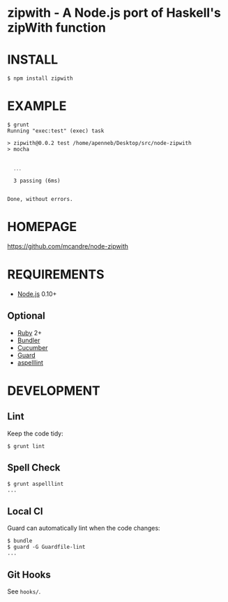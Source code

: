 # zipwith - A Node.js port of Haskell's zipWith function

# INSTALL

    $ npm install zipwith

# EXAMPLE

    $ grunt
    Running "exec:test" (exec) task
    
    > zipwith@0.0.2 test /home/apenneb/Desktop/src/node-zipwith
    > mocha
    
    
      ․․․
    
      3 passing (6ms)
    
    
    Done, without errors.

# HOMEPAGE

https://github.com/mcandre/node-zipwith

# REQUIREMENTS

* [Node.js](http://nodejs.org/) 0.10+

## Optional

* [Ruby](https://www.ruby-lang.org/) 2+
* [Bundler](http://bundler.io/)
* [Cucumber](http://cukes.info/)
* [Guard](http://guardgem.org/)
* [aspelllint](https://github.com/mcandre/aspelllint)

# DEVELOPMENT

## Lint

Keep the code tidy:

    $ grunt lint

## Spell Check

    $ grunt aspelllint
    ...

## Local CI

Guard can automatically lint when the code changes:

    $ bundle
    $ guard -G Guardfile-lint
    ...

## Git Hooks

See `hooks/`.
